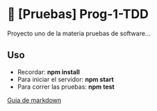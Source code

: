 # 🌟 [Pruebas] Prog-1-TDD

Proyecto uno de la materia pruebas de software...

## Uso
- Recordar: **npm install**
- Para iniciar el servidor: **npm start**
- Para correr las pruebas: **npm test**



[Guia de markdown](https://github.com/adam-p/markdown-here/wiki/Markdown-Cheatsheet)
